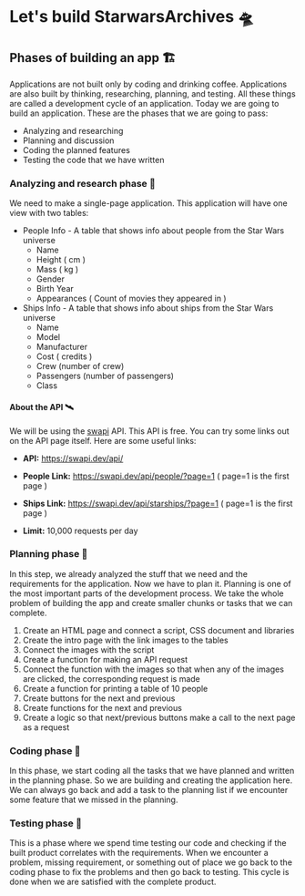 # Let's build StarwarsArchives 🛸

## Phases of building an app 🏗

Applications are not built only by coding and drinking coffee. Applications are also built by thinking, researching,
planning, and testing. All these things are called a development cycle of an application. Today we are going to build an
application. These are the phases that we are going to pass:

- Analyzing and researching
- Planning and discussion
- Coding the planned features
- Testing the code that we have written

### Analyzing and research phase 🔹

We need to make a single-page application. This application will have one view with two tables:

- People Info - A table that shows info about people from the Star Wars universe
  - Name
  - Height ( cm )
  - Mass ( kg )
  - Gender
  - Birth Year
  - Appearances ( Count of movies they appeared in )
- Ships Info - A table that shows info about ships from the Star Wars universe
  - Name
  - Model
  - Manufacturer
  - Cost ( credits )
  - Crew (number of crew)
  - Passengers (number of passengers)
  - Class

#### About the API 🛰

We will be using the [swapi](https://swapi.dev/) API. This API is free. You can try some links out on the API page
itself. Here are some useful links:

- **API:** https://swapi.dev/api/

- **People Link:** https://swapi.dev/api/people/?page=1 ( page=1 is the first page )

- **Ships Link:** https://swapi.dev/api/starships/?page=1 ( page=1 is the first page )

- **Limit:** 10,000 requests per day

### Planning phase 🔹

In this step, we already analyzed the stuff that we need and the requirements for the application. Now we have to plan
it. Planning is one of the most important parts of the development process. We take the whole problem of building the
app and create smaller chunks or tasks that we can complete.

1. Create an HTML page and connect a script, CSS document and libraries
2. Create the intro page with the link images to the tables
3. Connect the images with the script
4. Create a function for making an API request
5. Connect the function with the images so that when any of the images are clicked, the corresponding request is made
6. Create a function for printing a table of 10 people
7. Create buttons for the next and previous
8. Create functions for the next and previous
9. Create a logic so that next/previous buttons make a call to the next page as a request

### Coding phase 🔹

In this phase, we start coding all the tasks that we have planned and written in the planning phase. So we are building
and creating the application here. We can always go back and add a task to the planning list if we encounter some
feature that we missed in the planning.

### Testing phase 🔹

This is a phase where we spend time testing our code and checking if the built product correlates with the requirements.
When we encounter a problem, missing requirement, or something out of place we go back to the coding phase to fix the
problems and then go back to testing. This cycle is done when we are satisfied with the complete product.
